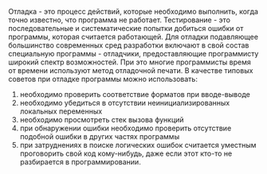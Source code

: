 Отладка - это процесс действий, которые необходимо выполнить, когда точно известно, что программа не работает.
Тестирование - это последовательные и систематические попытки добиться ошибки от программы, которая считается работающей.
Для отладки подавляющее большинство современных сред разработки включают в свой состав специальную программы - отладчики, предоставляющие программисту широкий спектр возможностей. При это многие программисты время от времени используют метод отладочной печати.
В качестве типовых советов при отладке программы можно использовать:
1. необходимо проверить соответствие форматов при вводе-выводе
2. необходимо убедиться в отсутствии неинициализированных локальных переменных
3. необходимо просмотреть стек вызова функций
4. при обнаружении ошибки необходимо проверить отсутствие подобной ошибки в других частях программы
5. при затруднениях в поиске логических ошибок считается уместным проговорить свой код кому-нибудь, даже если этот кто-то не разбирается в программировании.
